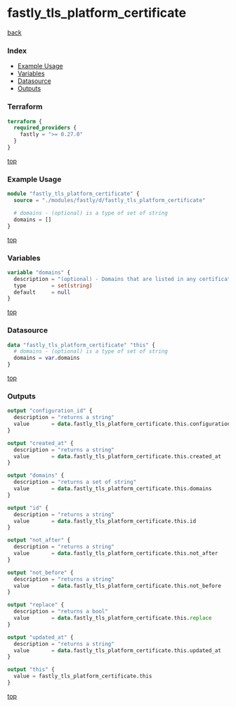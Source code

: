 # fastly_tls_platform_certificate

[back](../fastly.md)

### Index

- [Example Usage](#example-usage)
- [Variables](#variables)
- [Datasource](#datasource)
- [Outputs](#outputs)

### Terraform

```terraform
terraform {
  required_providers {
    fastly = ">= 0.27.0"
  }
}
```

[top](#index)

### Example Usage

```terraform
module "fastly_tls_platform_certificate" {
  source = "./modules/fastly/d/fastly_tls_platform_certificate"

  # domains - (optional) is a type of set of string
  domains = []
}
```

[top](#index)

### Variables

```terraform
variable "domains" {
  description = "(optional) - Domains that are listed in any certificate's Subject Alternative Names (SAN) list."
  type        = set(string)
  default     = null
}
```

[top](#index)

### Datasource

```terraform
data "fastly_tls_platform_certificate" "this" {
  # domains - (optional) is a type of set of string
  domains = var.domains
}
```

[top](#index)

### Outputs

```terraform
output "configuration_id" {
  description = "returns a string"
  value       = data.fastly_tls_platform_certificate.this.configuration_id
}

output "created_at" {
  description = "returns a string"
  value       = data.fastly_tls_platform_certificate.this.created_at
}

output "domains" {
  description = "returns a set of string"
  value       = data.fastly_tls_platform_certificate.this.domains
}

output "id" {
  description = "returns a string"
  value       = data.fastly_tls_platform_certificate.this.id
}

output "not_after" {
  description = "returns a string"
  value       = data.fastly_tls_platform_certificate.this.not_after
}

output "not_before" {
  description = "returns a string"
  value       = data.fastly_tls_platform_certificate.this.not_before
}

output "replace" {
  description = "returns a bool"
  value       = data.fastly_tls_platform_certificate.this.replace
}

output "updated_at" {
  description = "returns a string"
  value       = data.fastly_tls_platform_certificate.this.updated_at
}

output "this" {
  value = fastly_tls_platform_certificate.this
}
```

[top](#index)